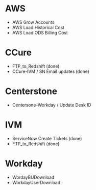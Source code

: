 # AWS

 * AWS Grow Accounts
 * AWS Load Historical Cost
 * AWS Load ODS Billing Cost

# CCure
 
 * FTP_to_Redshift (done)
 * CCure-IVM / SN Email updates (done)

# Centerstone
 
 * Centersone-Workday / Update Desk ID

# IVM
 
 * ServiceNow Create Tickets (done)
 * FTP_to_Redshift (done)

# Workday

 * WordayBUDownload
 * WorkdayUserDownload
